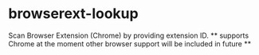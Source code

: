 # browserext-lookup
Scan Browser Extension (Chrome) by providing extension ID.
** supports Chrome at the moment other browser support will be included in future **
